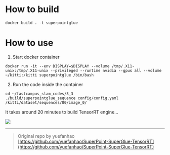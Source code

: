 # How to build

```
docker build . -t superpointglue
```

# How to use

1. Start docker container

```
docker run -it --env DISPLAY=$DISPLAY --volume /tmp/.X11-unix:/tmp/.X11-unix --privileged --runtime nvidia --gpus all --volume ~/kitti:/kitti superpointglue /bin/bash
```

2. Run the code inside the container

```
cd ~/fastcampus_slam_codes/3_3
./build/superpointglue_sequence config/config.yaml /kitti/dataset/sequences/00/image_0/
```

It takes around 20 minutes to build TensorRT engine...

![](output.gif)

---

> Original repo by yuefanhao [https://github.com/yuefanhao/SuperPoint-SuperGlue-TensorRT](https://github.com/yuefanhao/SuperPoint-SuperGlue-TensorRT)


